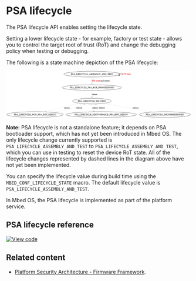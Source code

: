 # PSA lifecycle

The PSA lifecycle API enables setting the lifecycle state.

Setting a lower lifecycle state - for example, factory or test state - allows you to control the target root of trust (RoT) and change the debugging policy when testing or debugging.

The following is a state machine depiction of the PSA lifecycle:

<span class="images">![](../../images/psa_lifecycle.png)</span>

<span class="notes"> **Note:** PSA lifecycle is not a standalone feature; it depends on PSA bootloader support, which has not yet been introduced in Mbed OS. The only lifecycle change currently supported is `PSA_LIFECYCLE_ASSEMBLY_AND_TEST` to `PSA_LIFECYCLE_ASSEMBLY_AND_TEST`, which you can use in testing to reset the device RoT state. All of the lifecycle changes represented by dashed lines in the diagram above have not yet been implemented.
</span>

You can specify the lifecycle value during build time using the `MBED_CONF_LIFECYCLE_STATE` macro. The default lifecycle value is `PSA_LIFECYCLE_ASSEMBLY_AND_TEST`.

In Mbed OS, the PSA lifecycle is implemented as part of the platform service.

## PSA lifecycle reference

[![View code](https://www.mbed.com/embed/?type=library)](https://os.mbed.com/docs/mbed-os/development/mbed-os-api-doxy/lifecycle_8h.html)

## Related content

- [Platform Security Architecture - Firmware Framework](https://pages.arm.com/psa-resources-ff.html).
